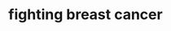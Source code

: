 ---
pid: LLP471
title: fighting breast cancer
location_transcription: In front of Temple Univesty meds
zipcode: '19120'
outside_phl: 
neighborhood: Logan,Olney
age: '11'
age_range: 6-13
instagram: 
image_file_name: LLP_471.jpg
proposal_transcription: 
topic: Health,Women
topic_summary: 0, 0
type: Sculpture Statue
keywords_other: breast cancer, pink ribbon
credit: Rehanna Griffiths
image_labels: 
twitter: 
facebook: 
permalink: "/monuments/llp471/"
layout: item-page
---